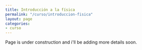 ```yaml
---
title: Introducción a la física
permalink: "/curso/introduccion-fisica"
layout: page
categories:
- curso
---
```


Page is under construction and i'll be adding more details soon.
